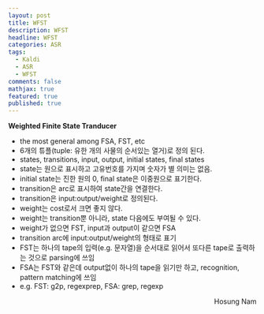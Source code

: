 ```yaml
---
layout: post
title: WFST
description: WFST
headline: WFST
categories: ASR
tags: 
  - Kaldi
  - ASR
  - WFST
comments: false
mathjax: true
featured: true
published: true
---
```



**Weighted Finite State Tranducer**  

- the most general among FSA, FST, etc
- 6개의 튜플(tuple: 유한 개의 사물의 순서있는 열거)로 정의 된다.
- states, transitions, input, output, initial states, final states
- state는 원으로 표시하고 고유번호를 가지며 숫자가 별 의미는 없음.
- initial state는 진한 원의 0, final state은 이중원으로 표기한다.
- transition은 arc로 표시하여 state간을 연결한다.
- transition은 input:output/weight로 정의된다.
- weight는 cost로서 크면 좋지 않다.
- weight는 transition뿐 아니라, state 다음에도 부여될 수 있다.
- weight가 없으면 FST, input과 output이 같으면 FSA
- transition arc에 input:output/weight의 형태로 표기
- FST는 하나의 tape의 입력(e.g. 문자열)을 순서대로 읽어서 또다른 tape로 출력하는 것으로 parsing에 쓰임
- FSA는 FST와 같은데 output없이 하나의 tape을 읽기만 하고,  recognition, pattern matching에 쓰임
- e.g. FST: g2p, regexprep, FSA: grep, regexp

 
 
 <p align="right"> Hosung Nam</p>
